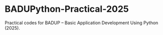 # BADUPython-Practical-2025

Practical codes for BADUP – Basic Application Development Using Python (2025).
